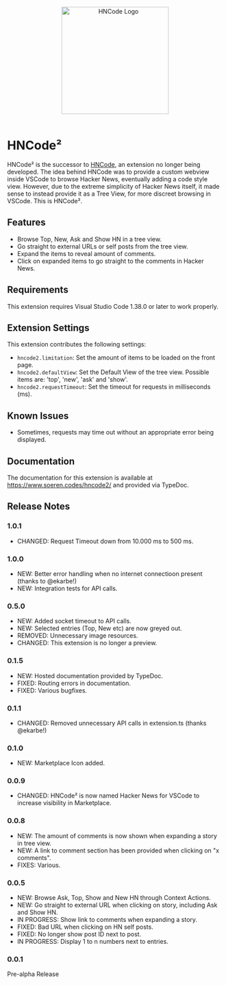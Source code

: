 </br>
<div align="center">
  <img src="https://raw.githubusercontent.com/cer10ty/hncode/master/public/images/HNCode.png" alt="HNCode Logo" height="250px" width="250px"></img>
</div>
</br>

# HNCode²

HNCode² is the successor to [HNCode](https://github.com/CER10TY/hncode), an extension no longer being developed. The idea behind HNCode was to provide a custom webview inside VSCode to browse Hacker News, eventually adding a code style view. However, due to the extreme simplicity of Hacker News itself, it made sense to instead provide it as a Tree View, for more discreet browsing in VSCode. This is HNCode². 

## Features

* Browse Top, New, Ask and Show HN in a tree view.
* Go straight to external URLs or self posts from the tree view.
* Expand the items to reveal amount of comments.
* Click on expanded items to go straight to the comments in Hacker News.

## Requirements

This extension requires Visual Studio Code 1.38.0 or later to work properly.

## Extension Settings

This extension contributes the following settings:

* `hncode2.limitation`: Set the amount of items to be loaded on the front page.
* `hncode2.defaultView`: Set the Default View of the tree view. Possible items are: 'top', 'new', 'ask' and 'show'.
* `hncode2.requestTimeout`: Set the timeout for requests in milliseconds (ms).

## Known Issues

* Sometimes, requests may time out without an appropriate error being displayed.

## Documentation

The documentation for this extension is available at https://www.soeren.codes/hncode2/ and provided via TypeDoc.

## Release Notes

### 1.0.1

* CHANGED: Request Timeout down from 10.000 ms to 500 ms.

### 1.0.0

* NEW: Better error handling when no internet connectioon present (thanks to @ekarbe!)
* NEW: Integration tests for API calls.

### 0.5.0

* NEW: Added socket timeout to API calls.
* NEW: Selected entries (Top, New etc) are now greyed out.
* REMOVED: Unnecessary image resources.
* CHANGED: This extension is no longer a preview.

### 0.1.5

* NEW: Hosted documentation provided by TypeDoc.
* FIXED: Routing errors in documentation.
* FIXED: Various bugfixes.

### 0.1.1

* CHANGED: Removed unnecessary API calls in extension.ts (thanks @ekarbe!)

### 0.1.0

* NEW: Marketplace Icon added.

### 0.0.9

* CHANGED: HNCode² is now named Hacker News for VSCode to increase visibility in Marketplace.

### 0.0.8

* NEW: The amount of comments is now shown when expanding a story in tree view.
* NEW: A link to comment section has been provided when clicking on "x comments".
* FIXES: Various.

### 0.0.5

* NEW: Browse Ask, Top, Show and New HN through Context Actions.
* NEW: Go straight to external URL when clicking on story, including Ask and Show HN.
* IN PROGRESS: Show link to comments when expanding a story.
* FIXED: Bad URL when clicking on HN self posts.
* FIXED: No longer show post ID next to post.
* IN PROGRESS: Display 1 to n numbers next to entries.

### 0.0.1

Pre-alpha Release
